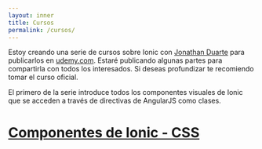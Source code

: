 ```yaml
---
layout: inner
title: Cursos
permalink: /cursos/
---
```


Estoy creando una serie de cursos sobre Ionic con [Jonathan Duarte](http://jonathanduarte.rocks) para publicarlos en [udemy.com](http://udemy.com). Estaré publicando algunas partes para compartirla con todos los interesados. Si deseas profundizar te recomiendo tomar el curso oficial.

El primero de la serie introduce todos los componentes visuales de Ionic que se acceden a través de directivas de AngularJS como clases.

# [Componentes de Ionic - CSS](/cursos/ionic-css/)